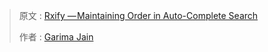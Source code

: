 

> 原文 : [Rxify — Maintaining Order in Auto-Complete Search](https://medium.com/fueled-engineering/rxify-maintaining-order-in-auto-complete-search-d5c46ba26578)
>
> 作者 : [Garima Jain]()

